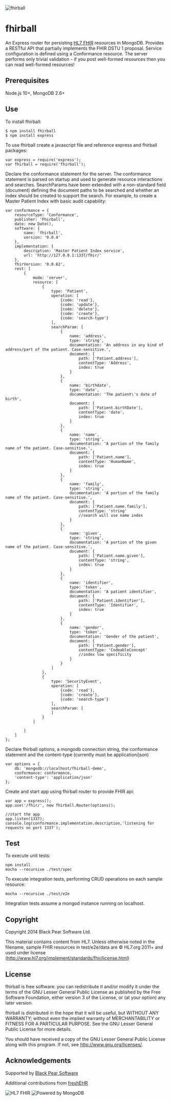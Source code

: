 ![fhirball](./res/branding/fhirball@2x-76@2x.png)

fhirball
========
An Express router for persisting [HL7 FHIR](http://www.hl7.org/implement/standards/fhir/) resources in MongoDB. 
Provides a RESTful API that partially implements the FHIR DSTU 1 proposal.
Service configuration is defined using a Conformance resource. 
The server performs only trivial validation - if you post well-formed resources then you can read well-formed resources!

Prerequisites
-------------
Node.js 10+, MongoDB 2.6+

Use
---
To install fhirball:

    $ npm install fhirball
    $ npm install express

To use fhirball create a javascript file and reference express and fhirball packages:

    var express = require('express');
    var fhirball = require('fhirball');

Declare the conformance statement for the server. The conformance statement is parsed on startup and used to generate 
resource interactions and searches. SearchParams have been extended with a non-standard field (document) defining
the document paths to be searched and whether an index should be created to support the search. For example, to create
a Master Patient Index with basic audit capability:

    var conformance = {
        resourceType: 'Conformance',
        publisher: 'Fhirball',
        date: new Date(),
        software: {
            name: 'fhirball',
            version: '0.0.4'
        },
        implementation: {
            description: 'Master Patient Index service',
            url: 'http://127.0.0.1:1337/fhir/'
        },
        fhirVersion: '0.0.82',
        rest: [
            {
                mode: 'server',
                resource: [
                    {
                        type: 'Patient',
                        operation: [
                            {code: 'read'},
                            {code: 'update'},
                            {code: 'delete'},
                            {code: 'create'},
                            {code: 'search-type'}
                        ],
                        searchParam: [
                            {
                                name: 'address',
                                type: 'string',
                                documentation: 'An address in any kind of address/part of the patient. Case-sensitive.',
                                document: {
                                    path: ['Patient.address'],
                                    contentType: 'Address',
                                    index: true
                                }
                            },
                            {
                                name: 'birthdate',
                                type: 'date',
                                documentation: 'The patient\'s date of birth',
                                document: {
                                    path: ['Patient.birthDate'],
                                    contentType: 'date',
                                    index: true
                                }
                            },
                            {
                                name: 'name',
                                type: 'string',
                                documentation: 'A portion of the family name of the patient. Case-sensitive.',
                                document: {
                                    path: ['Patient.name'],
                                    contentType: 'HumanName',
                                    index: true
                                }
                            },
                            {
                                name: 'family',
                                type: 'string',
                                documentation: 'A portion of the family name of the patient. Case-sensitive.',
                                document: {
                                    path: ['Patient.name.family'],
                                    contentType: 'string'
                                    //search will use name index
                                }
                            },
                            {
                                name: 'given',
                                type: 'string',
                                documentation: 'A portion of the given name of the patient. Case-sensitive.',
                                document: {
                                    path: ['Patient.name.given'],
                                    contentType: 'string',
                                    index: true
                                }
                            },
                            {
                                name: 'identifier',
                                type: 'token',
                                documentation: 'A patient identifier',
                                document: {
                                    path: ['Patient.identifier'],
                                    contentType: 'Identifier',
                                    index: true
                                }
                            },
                            {
                                name: 'gender',
                                type: 'token',
                                documentation: 'Gender of the patient',
                                document: {
                                    path: ['Patient.gender'],
                                    contentType: 'CodeableConcept'
                                    //index low specificity
                                }
                            }
                        ]
                    },
                    {
                        type: 'SecurityEvent',
                        operation: [
                            {code: 'read'},
                            {code: 'create'},
                            {code: 'search-type'}
                        ],
                        searchParam: [
                        ]
                    }
                ]

            }
        ]
    };

Declare fhirball options, a mongodb connection string, the conformance statement and the content-type (currently must
be application/json)

    var options = {
        db: 'mongodb://localhost/fhirball-demo',
        conformance: conformance,
        'content-type': 'application/json'
    };

Create and start app using fhirball router to provide FHIR api:
    
    var app = express();
    app.use('/fhir/', new fhirball.Router(options));

    //start the app
    app.listen(1337);
    console.log(conformance.implementation.description,'listening for requests on port 1337');

Test
----
To execute unit tests:

    npm install
    mocha --recursive ./test/spec

To execute integration tests, performing CRUD operations on each sample resource:

    mocha --recursive ./test/e2e

Integration tests assume a mongod instance running on localhost.

Copyright
---------
Copyright 2014 Black Pear Software Ltd.

This material contains content from HL7. Unless otherwise noted in the filename, sample FHIR resources in 
test/e2e/data are © HL7.org 2011+ and used under license (http://www.hl7.org/implement/standards/fhir/license.html)

License
-------
fhirball is free software: you can redistribute it and/or modify
it under the terms of the GNU Lesser General Public License as published by
the Free Software Foundation, either version 3 of the License, or
(at your option) any later version.

fhirball is distributed in the hope that it will be useful,
but WITHOUT ANY WARRANTY; without even the implied warranty of
MERCHANTABILITY or FITNESS FOR A PARTICULAR PURPOSE.  See the
GNU Lesser General Public License for more details.

You should have received a copy of the GNU Lesser General Public License
along with this program.  If not, see <http://www.gnu.org/licenses/>.

Acknowledgements
----------------
Supported by [Black Pear Software](www.blackpear.com)
 
Additional contributions from [freshEHR](http://freshehr.com/)

![HL7 FHIR](./res/branding/fhir-logo-www.png)
![Powered by MongoDB](./res/branding/mongodb-powered-by-badge-white.jpg)



